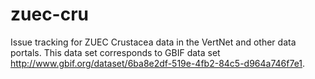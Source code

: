 # zuec-cru
Issue tracking for ZUEC Crustacea data in the VertNet and other data portals. This data set corresponds to GBIF data set http://www.gbif.org/dataset/6ba8e2df-519e-4fb2-84c5-d964a746f7e1.
